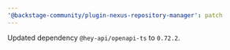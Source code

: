 ```yaml
---
'@backstage-community/plugin-nexus-repository-manager': patch
---
```


Updated dependency `@hey-api/openapi-ts` to `0.72.2`.
